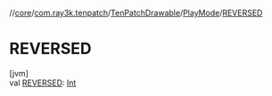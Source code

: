 //[core](../../../../index.md)/[com.ray3k.tenpatch](../../index.md)/[TenPatchDrawable](../index.md)/[PlayMode](index.md)/[REVERSED](-r-e-v-e-r-s-e-d.md)

# REVERSED

[jvm]\
val [REVERSED](-r-e-v-e-r-s-e-d.md): [Int](https://kotlinlang.org/api/latest/jvm/stdlib/kotlin/-int/index.html)

